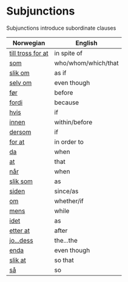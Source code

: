 # Subjunctions

Subjunctions introduce subordinate clauses

| Norwegian | English |
| --- | --- |
| [till tross for at](https://www.ordnett.no/search?language=no&phrase=till%20tross%20for%20at) | in spite of |
| [som](https://www.ordnett.no/search?language=no&phrase=som) | who/whom/which/that |
| [slik om](https://www.ordnett.no/search?language=no&phrase=slik%20om) | as if |
| [selv om](https://www.ordnett.no/search?language=no&phrase=selv%20om) | even though |
| [før](https://www.ordnett.no/search?language=no&phrase=før) | before |
| [fordi](https://www.ordnett.no/search?language=no&phrase=fordi) | because |
| [hvis](https://www.ordnett.no/search?language=no&phrase=hvis) | if |
| [innen](https://www.ordnett.no/search?language=no&phrase=innen) | within/before |
| [dersom](https://www.ordnett.no/search?language=no&phrase=dersom) | if |
| [for at](https://www.ordnett.no/search?language=no&phrase=for%20at) | in order to |
| [da](https://www.ordnett.no/search?language=no&phrase=da) | when |
| [at](https://www.ordnett.no/search?language=no&phrase=at) | that |
| [når](https://www.ordnett.no/search?language=no&phrase=når) | when |
| [slik som](https://www.ordnett.no/search?language=no&phrase=slik%20som) | as |
| [siden](https://www.ordnett.no/search?language=no&phrase=siden) | since/as |
| [om](https://www.ordnett.no/search?language=no&phrase=om) | whether/if |
| [mens](https://www.ordnett.no/search?language=no&phrase=mens) | while |
| [idet](https://www.ordnett.no/search?language=no&phrase=idet) | as |
| [etter at](https://www.ordnett.no/search?language=no&phrase=etter%20at) | after |
| [jo...dess](https://www.ordnett.no/search?language=no&phrase=jo...dess) | the...the |
| [enda](https://www.ordnett.no/search?language=no&phrase=enda) | even though |
| [slik at](https://www.ordnett.no/search?language=no&phrase=slik%20at) | so that |
| [så](https://www.ordnett.no/search?language=no&phrase=så) | so |



